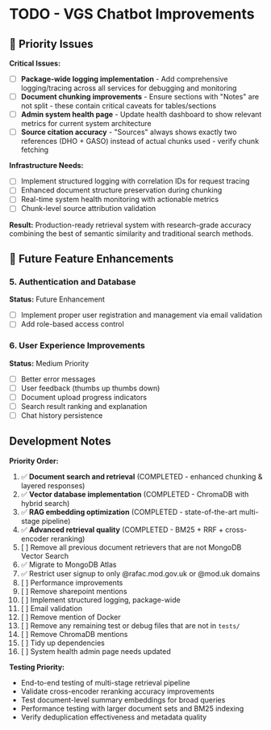 # TODO - VGS Chatbot Improvements

## 🚨 Priority Issues

**Critical Issues:**
- [ ] **Package-wide logging implementation** - Add comprehensive logging/tracing across all services for debugging and monitoring
- [ ] **Document chunking improvements** - Ensure sections with "Notes" are not split - these contain critical caveats for tables/sections
- [ ] **Admin system health page** - Update health dashboard to show relevant metrics for current system architecture
- [ ] **Source citation accuracy** - "Sources" always shows exactly two references (DHO + GASO) instead of actual chunks used - verify chunk fetching

**Infrastructure Needs:**
- [ ] Implement structured logging with correlation IDs for request tracing
- [ ] Enhanced document structure preservation during chunking
- [ ] Real-time system health monitoring with actionable metrics
- [ ] Chunk-level source attribution validation

**Result:** Production-ready retrieval system with research-grade accuracy combining the best of semantic similarity and traditional search methods.

## 🔄 Future Feature Enhancements

### 5. Authentication and Database
**Status:** Future Enhancement
- [ ] Implement proper user registration and management via email validation
- [ ] Add role-based access control

### 6. User Experience Improvements
**Status:** Medium Priority
- [ ] Better error messages
- [ ] User feedback (thumbs up thumbs down)
- [ ] Document upload progress indicators
- [ ] Search result ranking and explanation
- [ ] Chat history persistence

## Development Notes

**Priority Order:**
1. ✅ **Document search and retrieval** (COMPLETED - enhanced chunking & layered responses)
2. ✅ **Vector database implementation** (COMPLETED - ChromaDB with hybrid search)
3. ✅ **RAG embedding optimization** (COMPLETED - state-of-the-art multi-stage pipeline)
4. ✅ **Advanced retrieval quality** (COMPLETED - BM25 + RRF + cross-encoder reranking)
5. [ ] Remove all previous document retrievers that are not MongoDB Vector Search
5. ✅ Migrate to MongoDB Atlas
6. ✅ Restrict user signup to only @rafac.mod.gov.uk or @mod.uk domains
7. [ ] Performance improvements
8. [ ] Remove sharepoint mentions
9. [ ] Implement structured logging, package-wide
10. [ ] Email validation
11. [ ] Remove mention of Docker
12. [ ] Remove any remaining test or debug files that are not in `tests/`
13. [ ] Remove ChromaDB mentions
14. [ ] Tidy up dependencies
15. [ ] System health admin page needs updated

**Testing Priority:**
- End-to-end testing of multi-stage retrieval pipeline
- Validate cross-encoder reranking accuracy improvements
- Test document-level summary embeddings for broad queries
- Performance testing with larger document sets and BM25 indexing
- Verify deduplication effectiveness and metadata quality
